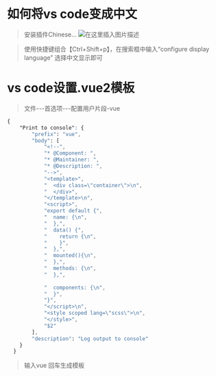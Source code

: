 # 如何将vs code变成中文

> 安装插件Chinese...
![在这里插入图片描述](https://img-blog.csdnimg.cn/direct/b0970bafee294a15b0cb8c8258e6e27d.png)


> 使用快捷键组合【Ctrl+Shift+p】，在搜索框中输入“configure display language”
> 选择中文显示即可


# vs code设置.vue2模板

> 文件---首选项---配置用户片段-vue

```css
{
	"Print to console": {
		"prefix": "vue",
		"body": [
			"<!--",
			"* @Component: ",
			"* @Maintainer: ",
			"* @Description: ",
			"-->",
			"<template>",
			"  <div class=\"container\">\n",
			"  </div>",
			"</template>\n",
			"<script>",
			"export default {",
			"  name: {\n",
			"  },",
			"  data() {",
			"    return {\n",
			"    }",
			"  },",
			"  mounted(){\n",
			"  },",
			"  methods: {\n",
			"  },",
			
			"  components: {\n",
			"  }",
			"}",
			"</script>\n",
			"<style scoped lang=\"scss\">\n",
			"</style>",
			"$2"
		],
		"description": "Log output to console"
	}
  }

```

> 输入vue 回车生成模板

